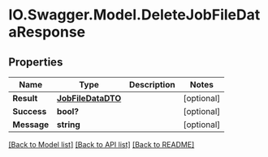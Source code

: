 # IO.Swagger.Model.DeleteJobFileDataResponse
## Properties

Name | Type | Description | Notes
------------ | ------------- | ------------- | -------------
**Result** | [**JobFileDataDTO**](JobFileDataDTO.md) |  | [optional] 
**Success** | **bool?** |  | [optional] 
**Message** | **string** |  | [optional] 

[[Back to Model list]](../README.md#documentation-for-models) [[Back to API list]](../README.md#documentation-for-api-endpoints) [[Back to README]](../README.md)

